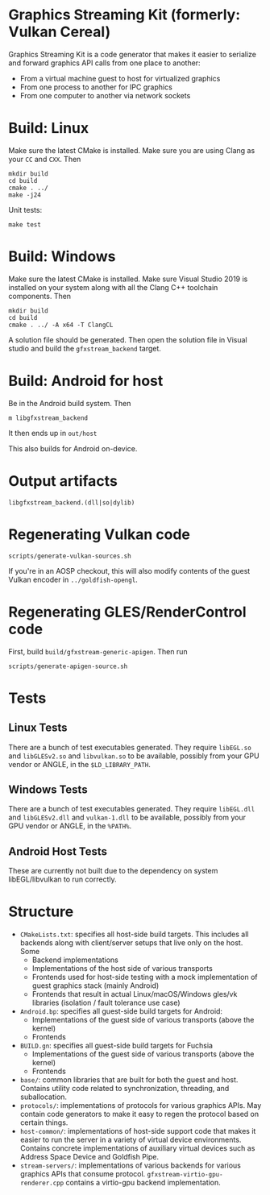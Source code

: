 # Graphics Streaming Kit (formerly: Vulkan Cereal)

Graphics Streaming Kit is a code generator that makes it easier to serialize
and forward graphics API calls from one place to another:

- From a virtual machine guest to host for virtualized graphics
- From one process to another for IPC graphics
- From one computer to another via network sockets

# Build: Linux

Make sure the latest CMake is installed.
Make sure you are using Clang as your `CC` and `CXX`. Then

    mkdir build
    cd build
    cmake . ../
    make -j24

Unit tests:

    make test

# Build: Windows

Make sure the latest CMake is installed.  Make sure Visual Studio 2019 is
installed on your system along with all the Clang C++ toolchain components.
Then

    mkdir build
    cd build
    cmake . ../ -A x64 -T ClangCL

A solution file should be generated. Then open the solution file in Visual
studio and build the `gfxstream_backend` target.

# Build: Android for host

Be in the Android build system. Then

    m libgfxstream_backend

It then ends up in `out/host`

This also builds for Android on-device.

# Output artifacts

    libgfxstream_backend.(dll|so|dylib)

# Regenerating Vulkan code

    scripts/generate-vulkan-sources.sh

If you're in an AOSP checkout, this will also modify contents of the guest Vulkan encoder in `../goldfish-opengl`.

# Regenerating GLES/RenderControl code

First, build `build/gfxstream-generic-apigen`. Then run

    scripts/generate-apigen-source.sh

# Tests

## Linux Tests

There are a bunch of test executables generated. They require `libEGL.so` and `libGLESv2.so` and `libvulkan.so` to be available, possibly from your GPU vendor or ANGLE, in the `$LD_LIBRARY_PATH`.

## Windows Tests

There are a bunch of test executables generated. They require `libEGL.dll` and `libGLESv2.dll` and `vulkan-1.dll` to be available, possibly from your GPU vendor or ANGLE, in the `%PATH%`.

## Android Host Tests

These are currently not built due to the dependency on system libEGL/libvulkan to run correctly.

# Structure

- `CMakeLists.txt`: specifies all host-side build targets. This includes all
  backends along with client/server setups that live only on the host. Some
  - Backend implementations
  - Implementations of the host side of various transports
  - Frontends used for host-side testing with a mock implementation of guest
    graphics stack (mainly Android)
  - Frontends that result in actual Linux/macOS/Windows gles/vk libraries
    (isolation / fault tolerance use case)
- `Android.bp`: specifies all guest-side build targets for Android:
  - Implementations of the guest side of various transports (above the kernel)
  - Frontends
- `BUILD.gn`: specifies all guest-side build targets for Fuchsia
  - Implementations of the guest side of various transports (above the kernel)
  - Frontends
- `base/`: common libraries that are built for both the guest and host.
  Contains utility code related to synchronization, threading, and suballocation.
- `protocols/`: implementations of protocols for various graphics APIs. May contain
code generators to make it easy to regen the protocol based on certain things.
- `host-common/`: implementations of host-side support code that makes it
  easier to run the server in a variety of virtual device environments.
  Contains concrete implementations of auxiliary virtual devices such as
  Address Space Device and Goldfish Pipe.
- `stream-servers/`: implementations of various backends for various graphics
  APIs that consume protocol. `gfxstream-virtio-gpu-renderer.cpp` contains a
  virtio-gpu backend implementation.
